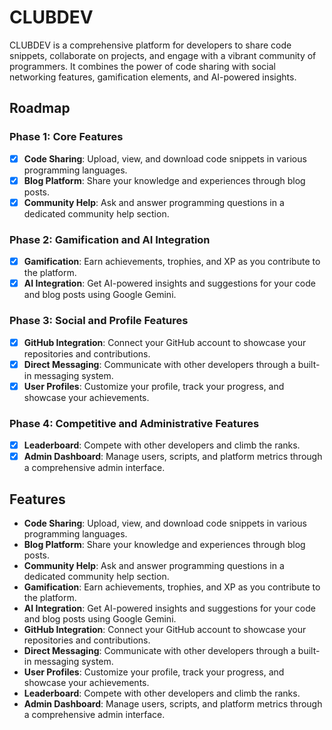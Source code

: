 # CLUBDEV

CLUBDEV is a comprehensive platform for developers to share code snippets, collaborate on projects, and engage with a
vibrant community of programmers. It combines the power of code sharing with social networking features, gamification
elements, and AI-powered insights.

## Roadmap

### Phase 1: Core Features
- [x] **Code Sharing**: Upload, view, and download code snippets in various programming languages.
- [x] **Blog Platform**: Share your knowledge and experiences through blog posts.
- [x] **Community Help**: Ask and answer programming questions in a dedicated community help section.

### Phase 2: Gamification and AI Integration
- [x] **Gamification**: Earn achievements, trophies, and XP as you contribute to the platform.
- [x] **AI Integration**: Get AI-powered insights and suggestions for your code and blog posts using Google Gemini.

### Phase 3: Social and Profile Features
- [x] **GitHub Integration**: Connect your GitHub account to showcase your repositories and contributions.
- [x] **Direct Messaging**: Communicate with other developers through a built-in messaging system.
- [x] **User Profiles**: Customize your profile, track your progress, and showcase your achievements.

### Phase 4: Competitive and Administrative Features
- [x] **Leaderboard**: Compete with other developers and climb the ranks.
- [x] **Admin Dashboard**: Manage users, scripts, and platform metrics through a comprehensive admin interface.

## Features

- **Code Sharing**: Upload, view, and download code snippets in various programming languages.
- **Blog Platform**: Share your knowledge and experiences through blog posts.
- **Community Help**: Ask and answer programming questions in a dedicated community help section.
- **Gamification**: Earn achievements, trophies, and XP as you contribute to the platform.
- **AI Integration**: Get AI-powered insights and suggestions for your code and blog posts using Google Gemini.
- **GitHub Integration**: Connect your GitHub account to showcase your repositories and contributions.
- **Direct Messaging**: Communicate with other developers through a built-in messaging system.
- **User Profiles**: Customize your profile, track your progress, and showcase your achievements.
- **Leaderboard**: Compete with other developers and climb the ranks.
- **Admin Dashboard**: Manage users, scripts, and platform metrics through a comprehensive admin interface.